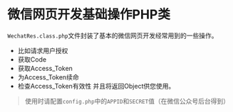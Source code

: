 # 微信网页开发基础操作PHP类

`WechatRes.class.php`文件封装了基本的微信网页开发经常用到的一些操作。
- 比如请求用户授权
- 获取Code
- 获取Access_Token
- 为Access_Token续命
- 检查Access_Token有效性
并且将返回Object供您使用。

>使用时请配置`config.php`中的`APPID`和`SECRET`值（在微信公众号后台得到）
